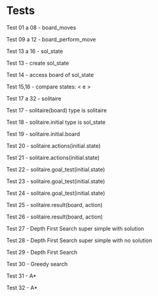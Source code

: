 # Tests

Test 01 a 08 - board_moves

Test 09 a 12 - board_perform_move

Test 13 a 16 - sol_state

Test 13 - create sol_state

Test 14 - access board of sol_state

Test 15,16 - compare states: < e >

Test 17 a 32 - solitaire

Test 17 - solitaire(board) type is solitaire

Test 18 - solitaire.initial type is sol_state

Test 19 - solitaire.initial.board

Test 20 - solitaire.actions(initial.state)

Test 21 - solitaire.actions(initial.state)

Test 22 - solitaire.goal_test(initial.state)

Test 23 - solitaire.goal_test(initial.state)

Test 24 - solitaire.goal_test(initial.state)

Test 25 - solitaire.result(board, action)

Test 26 - solitaire.result(board, action)

Test 27 - Depth First Search super simple with solution

Test 28 - Depth First Search super simple with no solution

Test 29 - Depth First Search 

Test 30 - Greedy search 

Test 31 - A* 

Test 32 - A* 
